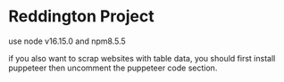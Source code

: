 # Reddington Project

use node v16.15.0 and npm8.5.5

if you also want to scrap websites with table data, you should first install puppeteer then uncomment the puppeteer code section.